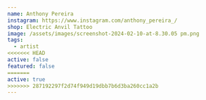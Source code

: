 ```yaml
---
name: Anthony Pereira
instagram: https://www.instagram.com/anthony_pereira_/
shop: Electric Anvil Tattoo
image: /assets/images/screenshot-2024-02-10-at-8.30.05 pm.png
tags:
  - artist
<<<<<<< HEAD
active: false
featured: false
=======
active: true
>>>>>>> 287192297f2d74f949d19dbb7b6d3ba260cc1a2b
---
```

